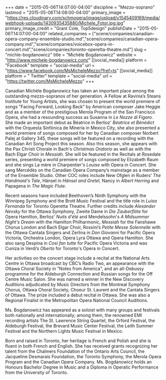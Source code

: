 +++
date = "2015-05-06T14:07:00-04:00"
discipline = "Mezzo-soprano"
lastmod = "2015-05-06T14:08:00-04:00"
primary_image = "https://res.cloudinary.com/schmopera/image/upload/v1545409169/media/webhook-uploads/1430935435880/Michele_Fotor.jpg.jpg"
primary_image_credit = "Grant Cole, Top5design"
publishDate = "2015-05-06T14:07:00-04:00"
related_companies = ["scene/companies/canadian-opera-company-ensemble-studio.md","scene/companies/canadian-opera-company.md","scene/companies/voicebox-opera-in-concert.md","scene/companies/toronto-operetta-theatre.md"]
slug = "michle-bogdanowicz"
title = "Michèle Bogdanowicz"
website = "http://www.michele-bogdanowicz.com/"
[[social_media]]
platform = "Facebook"
template = "social-media"
url = "https://www.facebook.com/MsMicheleMezzo?fref=ts"
[[social_media]]
platform = " Twitter"
template = "social-media"
url = "https://twitter.com/MsMicheleMezzo"
+++

Canadian Michèle Bogdanowicz has taken an important place among the outstanding mezzo-sopranos of her generation. A Fellow at Ravinia’s Steans Institute for Young Artists, she was chosen to present the world premiere of songs "Facing Forward, Looking Back" by American composer Jake Heggie and as a member of the prestigious Merola Program of the San Francisco Opera, she had a resounding success as Susanna in *Le Nozze di Figaro*. She made an important debut as Béatrice in Berlioz' *Béatrice et Bénédict* with the Orquesta Sinfónica de Minería in Mexico City, she also  presented a world premiere of songs composed for her by Canadian composer Norbert Palej at Gallery 345, these songs will be featured on a recording with the Canadian Art Song Project this season.  Also this season, she appears with the Pax Christi Chorale in Bach's *Christmas Oratorio* as well as with the Bach Elgar Choir in *Messiah*. She will be featured in the Recitals at Rosedale series, presenting a world premiere of songs composed by Elizabeth Raum and she sings La mère in Charpentier's *Louise* with Opera in Concert. She sang Mercédès on the Canadian Opera Company’s mainstage as a member of the Ensemble Studio. Other COC roles include New Ofglen in Ruders’ *The Handmaid's Tale*, Hänsel in *Hänsel and Gretel*, Nancy in *Albert Herring* and Papagena in *The Magic Flute*.

Recent seasons have included Beethoven’s Ninth Symphony with the Winnipeg Symphony and the Brott Music Festival and the title role in *Luisa Fernanda* for Toronto Operetta Theatre. Further credits include *Alexander Nevsky* for the Ottawa Symphony, Zweite Dame in *Die Zauberflöte* for Opera Hamilton, Berlioz' *Nuits d'été* and Mendelssohn's *A Midsummer Night's Dream* with the Hamilton Philharmonic, *Messiah* for the Fanshawe Chorus London and Bach Elgar Choir, Rossini’s *Petite Messe Solennelle* with the Ottawa Cantata Singers and Zerlina in *Don Giovanni* for Pacific Opera Victoria, Orchestra London, Opera Lyra Ottawa and Opera Hamilton. She also sang Despina in *Cosí fan tutte* for Pacific Opera Victoria and was Cuniza in Verdi’s *Oberto*  for Toronto's Opera in Concert.

Her activities on the concert stage include a recital at the National Arts Centre in Ottawa broadcast by CBC’s Radio Two, an appearance with the Ottawa Choral Society in "Notes from America", and an all-Debussy programme for the Aldeburgh Connection and Russian songs for the Off Centre Music Salon.  She was named a winner in the New Discovery Auditions adjudicated by Music Directors from the Montreal Symphony Chorus, Ottawa Choral Society, Choeur St. Laurent and the Cantata Singers of Ottawa. The prize included a debut recital in Ottawa. She was also a Regional Finalist in the Metropolitan Opera National Council Auditions.

Ms. Bogdanowicz has appeared as a soloist with many groups and festivals both nationally and internationally; among them, the renowned EMI recording artists The St. Lawrence String Quartet, the Orford Festival, the Aldeburgh Festival, the Brevard Music Center Festival, the Leith Summer Festival and the Northern Lights Music Festival in Mexico.

Born and raised in Toronto, her heritage is French and Polish and she is fluent in both French and English. She has received grants recognizing her talent from the Chalmers Foundation of the Ontario Arts Council, the Jacqueline Desmarais Foundation, the Toronto Symphony, the Merola Opera Program and the Canadian Opera Company. Ms. Bogdanowicz holds an Honours Bachelor Degree in Music and a Diploma in Operatic Performance from the University of Toronto.
